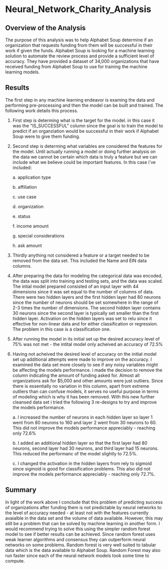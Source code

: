 # Neural_Network_Charity_Analysis

## Overview of the Analysis

The purpose of this analysis was to help Alphabet Soup determine if an organization that requests funding from them will be successful in their work if given the funds.  Alphabet Soup is looking for a machine learning solution to automate the review process and provide a sufficient level of accuracy.  They have provided a dataset of 34,000 organizations that have received funding from Alphabet Soup to use for training the machine learning models.  

## Results

The first step in any machine learning endeavor is examing the data and performing pre-processing and then the model can be built and trained.  The following work details this process.  

1. First step is determing what is the target for the model.  in this case it was the "IS_SUCCESSFUL" column since the goal is to train the model to predict if an organziation would be successful in their work if Alphabet Soup were to give them funding. 

2. Second step is determing what variables are considered the features for the model.  Until actually running a model or doing further analysis on the data we cannot be certain which data is truly a feature but we can include what we believe could be important features.  In this case i've included:

    a. application type

    b. affiliation

    c. use case

    d. organization

    e. status

    f. income amount

    g. special considerations

    h. ask amount
    

 3. Thirdly anything not considered a feature or a target needed to be removed from the data set. This included the Name and EIN data columns.  

 4. After preparing the data for modeling the categorical data was encoded, the data was split into training and testing sets, and the data was scaled.  The intial model prepared consisted of an input layer with 44 dimensions since it was set equal to the number of columns of data.  There were two hidden layers and the first hidden layer had 80 neurons since the number of neurons should be set somewhere in the range of 2-3 times the number of dimensions.  The second hidden layer contains 30 neurons since the second layer is typically set smaller than the first hidden layer.  Activation on the hidden layers was set to relu since it effective for non-linear data and for either classification or regression.  The problem in this case is a classification one.  

 5. After running the model in its initial set up the desired accuracy level of 75% was not met - the intital model only acheived an accuracy of 72.5%

 6. Having not acheived the desired level of accuracy on the initial model set up additional attempts were made to improve on the accuracy.  I examined the data set more closely to see if any noisy variables might be affecting the models performance.  i made the decision to remove the column indicating the amount of funding asked for.  Almost all organizations ask for $5,000 and other amounts were just outliers.  Since there is essentially no variation in this column, apart from extreme outliers than can confuse models, it serves no useful purpose in terms of modeling which is why it has been removed. With this new further cleansed data set i tried the following 3 re-designs to try and improve the models performance.  

    a. I increased the number of neurons in each hidden layer so layer 1 went from 80 neurons to 160 and layer 2 went from 30 neurons to 60.  This did not improve the models performance appreciably - reaching only 72.6%

    b. I added an additional hidden layer so that the first layer had 80 neurons, second layer had 30 neurons, and third layer had 15 neurons.  This reduced the performanc of the model slightly to 72.5%.

    c. I changed the activation in the hidden layers from rely to sigmoid since sigmoid is good for classification problems.  This also did not improve the models performance appreciably - reaching only 72.7%.

## Summary

In light of the work above I conclude that this problem of predicting success of organizations after funding them is not predictable by neural networks to the level of accuracy needed - at least not with the features currently avaialble in the data set and the volume of data available.  However, this may still be a problem that can be solved by machine learning in another form.  I would recommend trying to solve this using the simpler random forest model to see if better results can be achieved.  Since random forest uses weak learner algorithms and consensus they can outperform neural networks on some problems.  Random forest is very well suited to tabular data which is the data available to Alphabet Soup.  Random Forest may also run faster since each of the neural network models took some time to compute.  